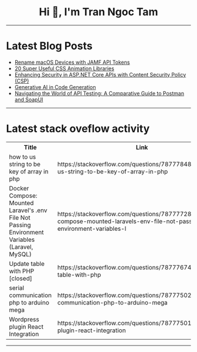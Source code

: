 <h1 align="center">Hi 👋, I'm Tran Ngoc Tam</h1>

---

# Latest Blog Posts 
<!-- BLOG-POST-LIST:START -->
- [Rename macOS Devices with JAMF API Tokens](https://dev.to/blacknight318/rename-macos-devices-with-jamf-api-tokens-32ac)
- [20 Super Useful CSS Animation Libraries](https://dev.to/hosseinyazdi/20-super-useful-css-animation-libraries-59pc)
- [Enhancing Security in ASP.NET Core APIs with Content Security Policy &lpar;CSP&rpar;](https://dev.to/samira_talebi_cca34ce28b8/enhancing-security-in-aspnet-core-apis-with-content-security-policy-csp-1l70)
- [Generative AI in Code Generation](https://dev.to/ai-horizon/generative-ai-in-code-generation-2mmk)
- [Navigating the World of API Testing: A Comparative Guide to Postman and SoapUI](https://dev.to/sattyam/navigating-the-world-of-api-testing-a-comparative-guide-to-postman-and-soapui-5c6d)
<!-- BLOG-POST-LIST:END -->

---

# Latest stack oveflow activity
<table>
  <tr><th>Title</th><th>Link</th></tr>
  <!-- STACKOVERFLOW:START --><tr><td>how to us string to be key of array in php</td><td>https://stackoverflow.com/questions/78777848/how-to-us-string-to-be-key-of-array-in-php</td></tr><tr><td>Docker Compose: Mounted Laravel&#39;s .env File Not Passing Environment Variables &lpar;Laravel, MySQL&rpar;</td><td>https://stackoverflow.com/questions/78777728/docker-compose-mounted-laravels-env-file-not-passing-environment-variables-l</td></tr><tr><td>Update table with PHP [closed]</td><td>https://stackoverflow.com/questions/78777674/update-table-with-php</td></tr><tr><td>serial communication php to arduino mega</td><td>https://stackoverflow.com/questions/78777502/serial-communication-php-to-arduino-mega</td></tr><tr><td>Wordpress plugin React Integration</td><td>https://stackoverflow.com/questions/78777501/wordpress-plugin-react-integration</td></tr><!-- STACKOVERFLOW:END -->
</table>

---



